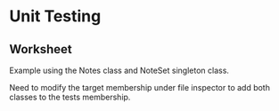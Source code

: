 # Unit Testing
## Worksheet

Example using the Notes class and NoteSet singleton class.

Need to modify the target membership under file inspector to add both classes to the tests membership. 